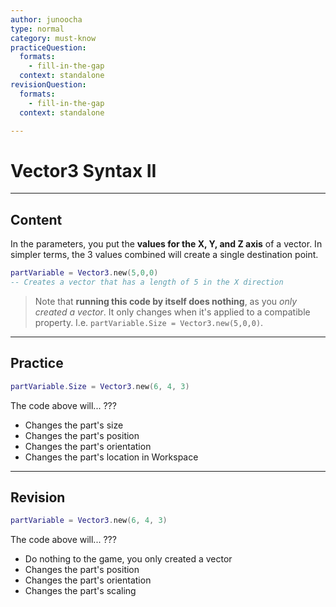 ```yaml
---
author: junoocha
type: normal
category: must-know
practiceQuestion:
  formats:
    - fill-in-the-gap
  context: standalone
revisionQuestion:
  formats:
    - fill-in-the-gap
  context: standalone

---
```


# Vector3 Syntax II
---

## Content

In the parameters, you put the **values for the X, Y, and Z axis** of a vector. In simpler terms, the 3 values combined will create a single destination point.

```lua
partVariable = Vector3.new(5,0,0)
-- Creates a vector that has a length of 5 in the X direction
```
> Note that **running this code by itself does nothing**, as you *only created a vector*. It only changes when it's applied to a compatible property. I.e. `partVariable.Size = Vector3.new(5,0,0)`.

---

## Practice

```lua
partVariable.Size = Vector3.new(6, 4, 3)
```
The code above will... ???

- Changes the part's size
- Changes the part's position
- Changes the part's orientation
- Changes the part's location in Workspace

---

## Revision

```lua
partVariable = Vector3.new(6, 4, 3)

```
The code above will... ???

- Do nothing to the game, you only created a vector
- Changes the part's position
- Changes the part's orientation
- Changes the part's scaling
